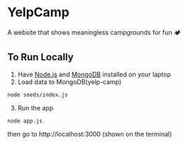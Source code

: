 # YelpCamp
A website that shows meaningless campgrounds for fun 🏕

## To Run Locally
1. Have [Node.js](https://nodejs.org/en/download/) and [MongoDB](https://www.mongodb.com/try/download/community) installed on your laptop
2. Load data to MongoDB(yelp-camp)
```
node seeds/index.js
```
3. Run the app
```
node app.js
```
then go to http://localhost:3000 (shown on the terminal)
